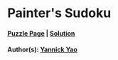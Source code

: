 # Painter's Sudoku

#### [Puzzle Page](4.4-p.pdf) | [Solution](4.4.pdf)
#### Author(s): [Yannick Yao](../../../../search.html?q=Yannick+Yao)

